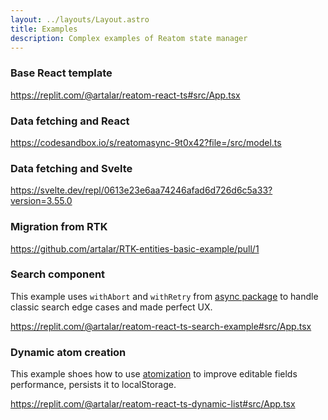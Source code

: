 ```yaml
---
layout: ../layouts/Layout.astro
title: Examples
description: Complex examples of Reatom state manager
---
```


### Base React template

https://replit.com/@artalar/reatom-react-ts#src/App.tsx

### Data fetching and React

https://codesandbox.io/s/reatomasync-9t0x42?file=/src/model.ts

### Data fetching and Svelte

https://svelte.dev/repl/0613e23e6aa74246afad6d726d6c5a33?version=3.55.0

### Migration from RTK

https://github.com/artalar/RTK-entities-basic-example/pull/1

### Search component

This example uses `withAbort` and `withRetry` from [async package](https://www.reatom.dev/packages/async) to handle classic search edge cases and made perfect UX.

https://replit.com/@artalar/reatom-react-ts-search-example#src/App.tsx

### Dynamic atom creation

This example shoes how to use [atomization](https://www.reatom.dev/guides/atomization) to improve editable fields performance, persists it to localStorage.

https://replit.com/@artalar/reatom-react-ts-dynamic-list#src/App.tsx
